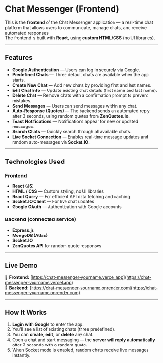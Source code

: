 # Chat Messenger (Frontend)

This is the **frontend** of the Chat Messenger application — a real-time chat platform that allows users to communicate, manage chats, and receive automated responses.  
The frontend is built with **React**, using **custom HTML/CSS** (no UI libraries).

---

## Features

- **Google Authentication** — Users can log in securely via Google.  
- **Predefined Chats** — Three default chats are available when the app starts.  
- **Create New Chat** — Add new chats by providing first and last names.  
- **Edit Chat Info** — Update existing chat details (first name and last name).  
- **Delete Chat** — Remove chats with a confirmation prompt to prevent mistakes.  
- **Send Messages** — Users can send messages within any chat.  
- **Auto-Response (Quotes)** — The backend sends an automated reply after 3 seconds, using random quotes from **ZenQuotes.io**.  
- **Toast Notifications** — Notifications appear for new or updated messages.  
- **Search Chats** — Quickly search through all available chats.  
- **Live Socket Connection** — Enables real-time message updates and random auto-messages via **Socket.IO**.

---

## Technologies Used

### Frontend
- **React (JS)**
- **HTML / CSS** — Custom styling, no UI libraries
- **React Query** — For efficient API data fetching and caching
- **Socket.IO Client** — For live chat updates
- **Google OAuth** — Authentication with Google accounts

### Backend (connected service)
- **Express.js**
- **MongoDB (Atlas)**
- **Socket.IO**
- **ZenQuotes API** for random quote responses

---

## Live Demo

🔗 **Frontend:** [https://chat-messenger-yourname.vercel.app](https://chat-messenger-yourname.vercel.app)  
🔗 **Backend:** [https://chat-messenger-yourname.onrender.com](https://chat-messenger-yourname.onrender.com)

---

## How It Works

1. **Login with Google** to enter the app.  
2. You’ll see a list of existing chats (three predefined).  
3. You can **create**, **edit**, or **delete** any chat.  
4. Open a chat and start messaging — the **server will reply automatically** after 3 seconds with a random quote.  
5. When Socket mode is enabled, random chats receive live messages instantly.
